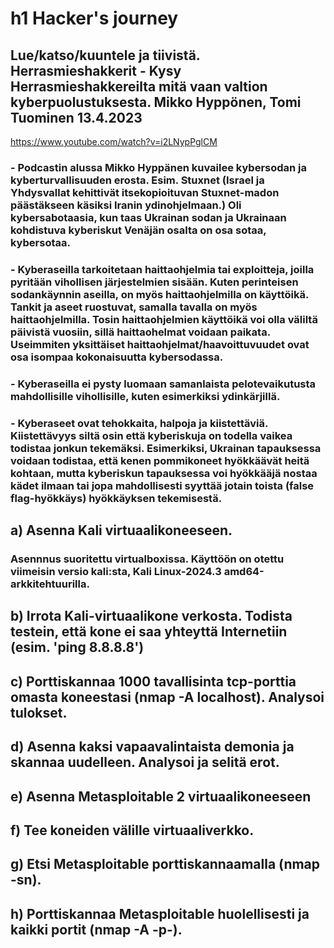 # h1 Hacker's journey
## Lue/katso/kuuntele ja tiivistä. Herrasmieshakkerit - Kysy Herrasmieshakkereilta mitä vaan valtion kyberpuolustuksesta. Mikko Hyppönen, Tomi Tuominen 13.4.2023
https://www.youtube.com/watch?v=i2LNypPglCM
### - Podcastin alussa Mikko Hyppänen kuvailee kybersodan ja kyberturvallisuuden erosta. Esim. Stuxnet (Israel ja Yhdysvallat kehittivät itsekopioituvan Stuxnet-madon päästäkseen käsiksi Iranin ydinohjelmaan.) Oli kybersabotaasia, kun taas Ukrainan sodan ja Ukrainaan kohdistuva kyberiskut Venäjän osalta on osa sotaa, kybersotaa.
### - Kyberaseilla tarkoitetaan haittaohjelmia tai exploitteja, joilla pyritään vihollisen järjestelmien sisään. Kuten perinteisen sodankäynnin aseilla, on myös haittaohjelmilla on käyttöikä. Tankit ja aseet ruostuvat, samalla tavalla on myös haittaohjelmilla. Tosin haittaohjelmien käyttöikä voi olla väliltä päivistä vuosiin, sillä haittaohelmat voidaan paikata. Useimmiten yksittäiset haittaohjelmat/haavoittuvuudet ovat osa isompaa kokonaisuutta kybersodassa. 
### - Kyberaseilla ei pysty luomaan samanlaista pelotevaikutusta mahdollisille vihollisille, kuten esimerkiksi ydinkärjillä.
### - Kyberaseet ovat tehokkaita, halpoja ja kiistettäviä. Kiistettävyys siltä osin että kyberiskuja on todella vaikea todistaa jonkun tekemäksi. Esimerkiksi, Ukrainan tapauksessa voidaan todistaa, että kenen pommikoneet hyökkäävät heitä kohtaan, mutta kyberiskun tapauksessa voi hyökkääjä nostaa kädet ilmaan tai jopa mahdollisesti syyttää jotain toista (false flag-hyökkäys) hyökkäyksen tekemisestä.



## a) Asenna Kali virtuaalikoneeseen.
### Asennnus suoritettu virtualboxissa. Käyttöön on otettu viimeisin versio kali:sta, Kali Linux-2024.3 amd64-arkkitehtuurilla.
## b) Irrota Kali-virtuaalikone verkosta. Todista testein, että kone ei saa yhteyttä Internetiin (esim. 'ping 8.8.8.8')

## c) Porttiskannaa 1000 tavallisinta tcp-porttia omasta koneestasi (nmap -A localhost). Analysoi tulokset.

## d) Asenna kaksi vapaavalintaista demonia ja skannaa uudelleen. Analysoi ja selitä erot.
## e) Asenna Metasploitable 2 virtuaalikoneeseen
## f) Tee koneiden välille virtuaaliverkko. 
## g) Etsi Metasploitable porttiskannaamalla (nmap -sn). 
## h) Porttiskannaa Metasploitable huolellisesti ja kaikki portit (nmap -A -p-).
